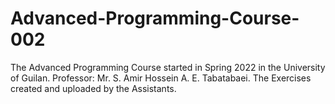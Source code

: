 # Advanced-Programming-Course-002
The Advanced Programming Course started in Spring 2022 in the University of Guilan. Professor: Mr. S. Amir Hossein A. E. Tabatabaei. The Exercises created and uploaded by the Assistants.
